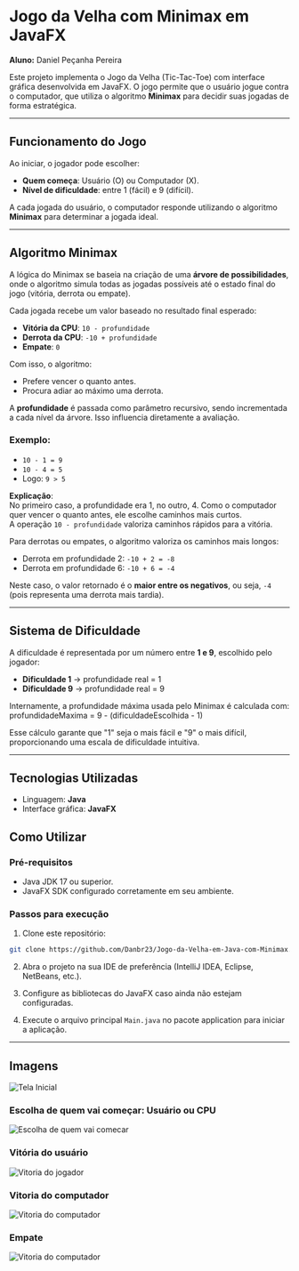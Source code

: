 # Jogo da Velha com Minimax em JavaFX

**Aluno:** Daniel Peçanha Pereira

Este projeto implementa o Jogo da Velha (Tic-Tac-Toe) com interface gráfica desenvolvida em JavaFX. O jogo permite que o usuário jogue contra o computador, que utiliza o algoritmo **Minimax** para decidir suas jogadas de forma estratégica.

---

## Funcionamento do Jogo

Ao iniciar, o jogador pode escolher:

- **Quem começa**: Usuário (O) ou Computador (X).
- **Nível de dificuldade**: entre 1 (fácil) e 9 (difícil).

A cada jogada do usuário, o computador responde utilizando o algoritmo **Minimax** para determinar a jogada ideal.

---

## Algoritmo Minimax

A lógica do Minimax se baseia na criação de uma **árvore de possibilidades**, onde o algoritmo simula todas as jogadas possíveis até o estado final do jogo (vitória, derrota ou empate).

Cada jogada recebe um valor baseado no resultado final esperado:

- **Vitória da CPU**: `10 - profundidade`
- **Derrota da CPU**: `-10 + profundidade`
- **Empate**: `0`

Com isso, o algoritmo:

- Prefere vencer o quanto antes.
- Procura adiar ao máximo uma derrota.

A **profundidade** é passada como parâmetro recursivo, sendo incrementada a cada nível da árvore. Isso influencia diretamente a avaliação.

### Exemplo:

- `10 - 1 = 9`
- `10 - 4 = 5`
- Logo: `9 > 5`

**Explicação**:  
No primeiro caso, a profundidade era 1, no outro, 4. Como o computador quer vencer o quanto antes, ele escolhe caminhos mais curtos.  
A operação `10 - profundidade` valoriza caminhos rápidos para a vitória.

Para derrotas ou empates, o algoritmo valoriza os caminhos mais longos:

- Derrota em profundidade 2: `-10 + 2 = -8`
- Derrota em profundidade 6: `-10 + 6 = -4`

Neste caso, o valor retornado é o **maior entre os negativos**, ou seja, `-4` (pois representa uma derrota mais tardia).

---

## Sistema de Dificuldade

A dificuldade é representada por um número entre **1 e 9**, escolhido pelo jogador:

- **Dificuldade 1** → profundidade real = 1
- **Dificuldade 9** → profundidade real = 9

Internamente, a profundidade máxima usada pelo Minimax é calculada com:<br> profundidadeMaxima = 9 - (dificuldadeEscolhida - 1) 

Esse cálculo garante que "1" seja o mais fácil e "9" o mais difícil, proporcionando uma escala de dificuldade intuitiva.

---
## Tecnologias Utilizadas

* Linguagem: **Java**
* Interface gráfica: **JavaFX**
## Como Utilizar

### Pré-requisitos

* Java JDK 17 ou superior.
* JavaFX SDK configurado corretamente em seu ambiente.

### Passos para execução

1. Clone este repositório:

```bash
git clone https://github.com/Danbr23/Jogo-da-Velha-em-Java-com-Minimax.git
```

2. Abra o projeto na sua IDE de preferência (IntelliJ IDEA, Eclipse, NetBeans, etc.).

3. Configure as bibliotecas do JavaFX caso ainda não estejam configuradas.

4. Execute o arquivo principal `Main.java` no pacote application para iniciar a aplicação.

---

## Imagens

![Tela Inicial](imgs/Tela_Inicial.png)

### Escolha de quem vai começar: Usuário ou CPU
![Escolha de quem vai comecar](imgs/Escolha_Quem_Comeca.png)

### Vitória do usuário
![Vitoria do jogador](imgs/Vitoria_Usuario.png)

### Vitoria do computador
![Vitoria do computador](imgs/Vitoria_Computador.png)

### Empate
![Vitoria do computador](imgs/Empate.png)
